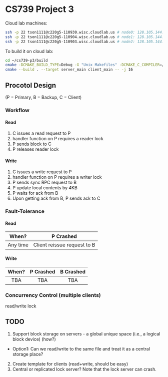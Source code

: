 # CS739 Project 3

Cloud lab machines:
```bash
ssh -p 22 tson1111@c220g5-110930.wisc.cloudlab.us # node0: 128.105.144.168
ssh -p 22 tson1111@c220g5-110904.wisc.cloudlab.us # node1: 128.105.144.142
ssh -p 22 tson1111@c220g5-110903.wisc.cloudlab.us # node2: 128.105.144.141
```

To build it on cloud lab:
```bash
cd ~/cs739-p3/build
cmake -DCMAKE_BUILD_TYPE=Debug -G "Unix Makefiles" -DCMAKE_C_COMPILER=/usr/bin/gcc -DCMAKE_CXX_COMPILER=/usr/bin/g++ ..
cmake --build . --target server_main client_main -- -j 16
```

## Procotol Design
(P = Primary, B = Backup, C = Client)

### Workflow
#### Read
1. C issues a read request to P
2. handler function on P requires a reader lock
3. P sends block to C
4. P releases reader lock

#### Write
1. C issues a write request to P
2. handler function on P requires a writer lock
3. P sends sync RPC request to B
4. P update local contents by 4KB
5. P waits for ack from B
6. Upon getting ack from B, P sends ack to C

### Fault-Tolerance

#### Read
| When?       | P Crashed   |
| :----:      |    :----:   |
| Any time    | Client reissue request to B|

#### Write
| When?       | P Crashed   | B Crashed   |
| :----:      |    :----:   |    :----:   |
| TBA         | TBA         | TBA         |

### Concurrency Control (multiple clients)
read/write lock

## TODO
1. Support block storage on servers - a global unique space (i.e., a logical block device) (how?)
* Option1: Can we read/write to the same file and treat it as a central storage place?
2. Create template for clients (read+write, should be easy)
3. Central or replicated lock server? Note that the lock server can crash.
